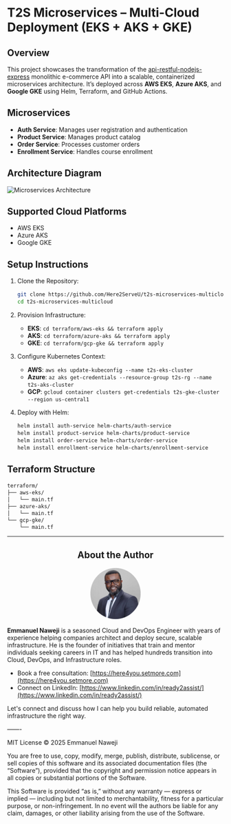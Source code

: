 # T2S Microservices – Multi-Cloud Deployment (EKS + AKS + GKE)

## Overview

This project showcases the transformation of the [api-restful-nodejs-express](https://github.com/Here2ServeU/api-restful-nodejs-express) monolithic e-commerce API into a scalable, containerized microservices architecture. It’s deployed across **AWS EKS**, **Azure AKS**, and **Google GKE** using Helm, Terraform, and GitHub Actions.

## Microservices

- **Auth Service**: Manages user registration and authentication
- **Product Service**: Manages product catalog
- **Order Service**: Processes customer orders
- **Enrollment Service**: Handles course enrollment

## Architecture Diagram

![Microservices Architecture](./architecture-diagram.jpg)

## Supported Cloud Platforms

- AWS EKS
- Azure AKS
- Google GKE

## Setup Instructions

1. Clone the Repository:
   ```bash
   git clone https://github.com/Here2ServeU/t2s-microservices-multicloud.git
   cd t2s-microservices-multicloud
   ```

2. Provision Infrastructure:
   - **EKS**: `cd terraform/aws-eks && terraform apply`
   - **AKS**: `cd terraform/azure-aks && terraform apply`
   - **GKE**: `cd terraform/gcp-gke && terraform apply`

3. Configure Kubernetes Context:
   - **AWS**: `aws eks update-kubeconfig --name t2s-eks-cluster`
   - **Azure**: `az aks get-credentials --resource-group t2s-rg --name t2s-aks-cluster`
   - **GCP**: `gcloud container clusters get-credentials t2s-gke-cluster --region us-central1`

4. Deploy with Helm:
   ```bash
   helm install auth-service helm-charts/auth-service
   helm install product-service helm-charts/product-service
   helm install order-service helm-charts/order-service
   helm install enrollment-service helm-charts/enrollment-service
   ```

## Terraform Structure

```
terraform/
├── aws-eks/
│   └── main.tf
├── azure-aks/
│   └── main.tf
└── gcp-gke/
    └── main.tf
```

---

## <div align="center">About the Author</div>

<div align="center">
  <img src="assets/emmanuel-naweji.jpg" alt="Emmanuel Naweji" width="120" height="120" style="border-radius: 50%;" />
</div>

**Emmanuel Naweji** is a seasoned Cloud and DevOps Engineer with years of experience helping companies architect and deploy secure, scalable infrastructure. He is the founder of initiatives that train and mentor individuals seeking careers in IT and has helped hundreds transition into Cloud, DevOps, and Infrastructure roles.

- Book a free consultation: [https://here4you.setmore.com](https://here4you.setmore.com)
- Connect on LinkedIn: [https://www.linkedin.com/in/ready2assist/](https://www.linkedin.com/in/ready2assist/)

Let's connect and discuss how I can help you build reliable, automated infrastructure the right way.


——-

MIT License © 2025 Emmanuel Naweji

You are free to use, copy, modify, merge, publish, distribute, sublicense, or sell copies of this software and its associated documentation files (the “Software”), provided that the copyright and permission notice appears in all copies or substantial portions of the Software.

This Software is provided “as is,” without any warranty — express or implied — including but not limited to merchantability, fitness for a particular purpose, or non-infringement. In no event will the authors be liable for any claim, damages, or other liability arising from the use of the Software.
